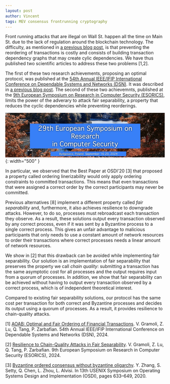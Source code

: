 ```yaml
---
layout: post
author: Vincent
tags: MEV consensus frontrunning cryptography
---
```


Front running attacks that are illegal on Wall St. happen all the time on Main St. due to the 
lack of regulation around the blockchain technology. The difficulty, as mentioned in [a previous 
blog post](https://gramoli.github.io/2024/01/07/fair-resource-sharing-using-crypto.html), is that
preventing the reordering of transactions is costly and consists of building transaction 
dependency graphs that may create cylic dependencies. We have thus published two scientific articles 
to address these two problems [1,2].

The first of these two research achievements, proposing an optimal protocol, was published at the 
[54th Annual IEEE/IFIP International Conference on Dependable Systems and Networks (DSN)](https://dsn2024uq.github.io/).
It was described in [a previous blog post](https://gramoli.github.io/2024/05/05/optimal-prevention-of-reordering-attacks.html).
The second of these two achievemnts, published at the [9th European Symposium on Research in Computer Security 
(ESORICS)](https://esorics2024.org/), limits the power of the adverary to attack fair separability, a 
property that reduces the cyclic dependencies while preventing reorderings.

![ESORICS 2024](/img/ESORICS24.png){: width="500" }

In particular, we observed that the Best Paper at OSDI'20 [3] that proposed a property called
ordering linerizability would only apply ordering constraints to committed transactions. 
This means that even transactions that were assigned a correct order by the correct participants 
may never be committed. 

Previous alternatives [8] implement a different property called *fair separability* and, furthermore, 
it also achieves resilience to downgrade attacks. However, to do so, processes must rebroadcast 
each transaction they observe. As a result, these solutions output every transaction observed 
by any correct process, even if it was sent by a Byzantine process to a single correct process.
This gives an unfair advantage to malicious participants that only needs to use a constant amount of
network resources to order their transactions where correct processes needs a linear amount of 
network resources.

We show in [2] that this drawback can be avoided while implementing fair separability.
Our solution is an implementation of fair separability that preserves the property we call 
*chain quality*: submitting a transaction has the same asymptotic cost for all processes
and the output requires input from a quorum of processes. In addition, we show that fair 
separability can be achieved without having to output
every transaction observed by a correct process, which is of independent
theoretical interest.

Compared to existing fair separability solutions, our protocol has the same
cost per transaction for both correct and Byzantine processes and decides its
output using a quorum of processes. As a result, it provides resilience to 
chain-quality attacks. 


[1] [AOAB: Optimal and Fair Ordering of Financial Transactions](https://gramoli.github.io/pubs/DSN24_AOAB_preprint.pdf). 
V. Gramoli, Z. Lu, Q. Tang, P. Zarbafian. 
54th Annual IEEE/IFIP International Conference on Dependable Systems and Networks (DSN), 2024.

[2] [Resilience to Chain-Quality Attacks in Fair Separability](https://gramoli.github.io/pubs/ESORICS24-FairSeparability.pdf).
V. Gramoli, Z. Lu, Q. Tang, P. Zarbafian. 
9th European Symposium on Research in Computer Security (ESORICS), 2024.

[3] [Byzantine ordered consensus without byzantine oligarchy](https://www.usenix.org/system/files/osdi20-zhang_yunhao_0.pdf). 
Y. Zhang, S. Setty, Q. Chen, L. Zhou, L. Alvisi. 
In 13th USENIX Symposium on Operating Systems Design and Implementation (OSDI), pages 633–649, 2020.
